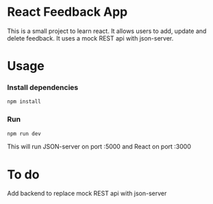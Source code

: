 # React Feedback App

This is a small project to learn react. It allows users to add, update and delete feedback. It uses a mock REST api with json-server.

# Usage

### Install dependencies

```bash
npm install
```

### Run

```bash
npm run dev
```

This will run JSON-server on port :5000 and React on port :3000

# To do

Add backend to replace mock REST api with json-server
